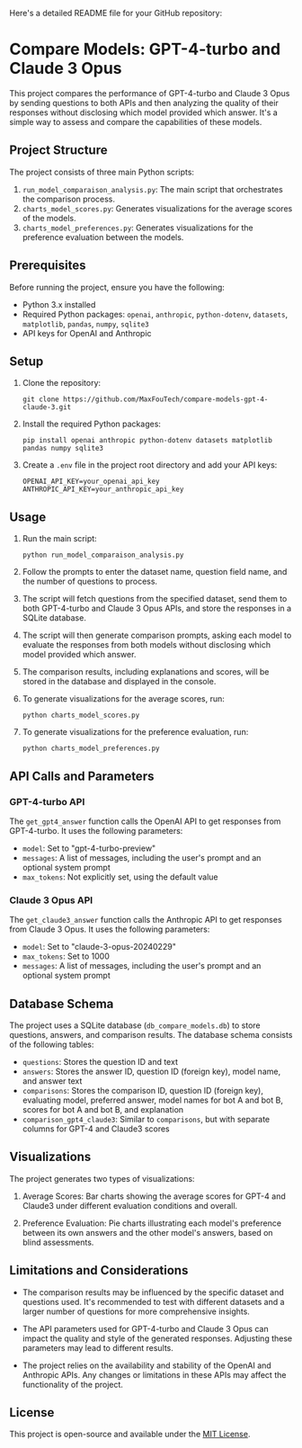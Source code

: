 Here's a detailed README file for your GitHub repository:

# Compare Models: GPT-4-turbo and Claude 3 Opus

This project compares the performance of GPT-4-turbo and Claude 3 Opus by sending questions to both APIs and then analyzing the quality of their responses without disclosing which model provided which answer. It's a simple way to assess and compare the capabilities of these models.

## Project Structure

The project consists of three main Python scripts:

1. `run_model_comparaison_analysis.py`: The main script that orchestrates the comparison process.
2. `charts_model_scores.py`: Generates visualizations for the average scores of the models.
3. `charts_model_preferences.py`: Generates visualizations for the preference evaluation between the models.

## Prerequisites

Before running the project, ensure you have the following:

- Python 3.x installed
- Required Python packages: `openai`, `anthropic`, `python-dotenv`, `datasets`, `matplotlib`, `pandas`, `numpy`, `sqlite3`
- API keys for OpenAI and Anthropic

## Setup

1. Clone the repository:
   ```
   git clone https://github.com/MaxFouTech/compare-models-gpt-4-claude-3.git
   ```

2. Install the required Python packages:
   ```
   pip install openai anthropic python-dotenv datasets matplotlib pandas numpy sqlite3
   ```

3. Create a `.env` file in the project root directory and add your API keys:
   ```
   OPENAI_API_KEY=your_openai_api_key
   ANTHROPIC_API_KEY=your_anthropic_api_key
   ```

## Usage

1. Run the main script:
   ```
   python run_model_comparaison_analysis.py
   ```

2. Follow the prompts to enter the dataset name, question field name, and the number of questions to process.

3. The script will fetch questions from the specified dataset, send them to both GPT-4-turbo and Claude 3 Opus APIs, and store the responses in a SQLite database.

4. The script will then generate comparison prompts, asking each model to evaluate the responses from both models without disclosing which model provided which answer.

5. The comparison results, including explanations and scores, will be stored in the database and displayed in the console.

6. To generate visualizations for the average scores, run:
   ```
   python charts_model_scores.py
   ```

7. To generate visualizations for the preference evaluation, run:
   ```
   python charts_model_preferences.py
   ```

## API Calls and Parameters

### GPT-4-turbo API

The `get_gpt4_answer` function calls the OpenAI API to get responses from GPT-4-turbo. It uses the following parameters:

- `model`: Set to "gpt-4-turbo-preview"
- `messages`: A list of messages, including the user's prompt and an optional system prompt
- `max_tokens`: Not explicitly set, using the default value

### Claude 3 Opus API

The `get_claude3_answer` function calls the Anthropic API to get responses from Claude 3 Opus. It uses the following parameters:

- `model`: Set to "claude-3-opus-20240229"
- `max_tokens`: Set to 1000
- `messages`: A list of messages, including the user's prompt and an optional system prompt

## Database Schema

The project uses a SQLite database (`db_compare_models.db`) to store questions, answers, and comparison results. The database schema consists of the following tables:

- `questions`: Stores the question ID and text
- `answers`: Stores the answer ID, question ID (foreign key), model name, and answer text
- `comparisons`: Stores the comparison ID, question ID (foreign key), evaluating model, preferred answer, model names for bot A and bot B, scores for bot A and bot B, and explanation
- `comparison_gpt4_claude3`: Similar to `comparisons`, but with separate columns for GPT-4 and Claude3 scores

## Visualizations

The project generates two types of visualizations:

1. Average Scores: Bar charts showing the average scores for GPT-4 and Claude3 under different evaluation conditions and overall.

2. Preference Evaluation: Pie charts illustrating each model's preference between its own answers and the other model's answers, based on blind assessments.

## Limitations and Considerations

- The comparison results may be influenced by the specific dataset and questions used. It's recommended to test with different datasets and a larger number of questions for more comprehensive insights.

- The API parameters used for GPT-4-turbo and Claude 3 Opus can impact the quality and style of the generated responses. Adjusting these parameters may lead to different results.

- The project relies on the availability and stability of the OpenAI and Anthropic APIs. Any changes or limitations in these APIs may affect the functionality of the project.

## License

This project is open-source and available under the [MIT License](LICENSE).